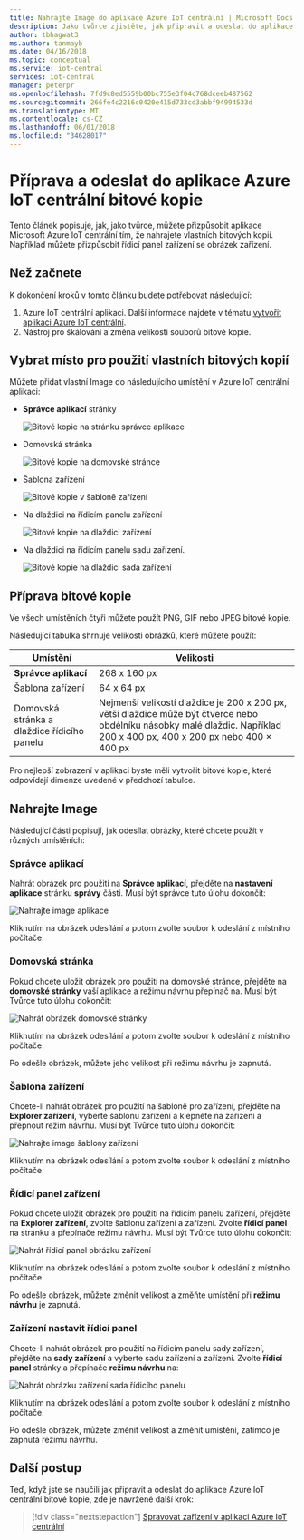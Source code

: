 ```yaml
---
title: Nahrajte Image do aplikace Azure IoT centrální | Microsoft Docs
description: Jako tvůrce zjistěte, jak připravit a odeslat do aplikace Azure IoT centrální bitové kopie.
author: tbhagwat3
ms.author: tanmayb
ms.date: 04/16/2018
ms.topic: conceptual
ms.service: iot-central
services: iot-central
manager: peterpr
ms.openlocfilehash: 7fd9c8ed5559b00bc755e3f04c768dceeb487562
ms.sourcegitcommit: 266fe4c2216c0420e415d733cd3abbf94994533d
ms.translationtype: MT
ms.contentlocale: cs-CZ
ms.lasthandoff: 06/01/2018
ms.locfileid: "34628017"
---
```

# <a name="prepare-and-upload-images-to-your-azure-iot-central-application"></a>Příprava a odeslat do aplikace Azure IoT centrální bitové kopie

Tento článek popisuje, jak, jako tvůrce, můžete přizpůsobit aplikace Microsoft Azure IoT centrální tím, že nahrajete vlastních bitových kopií. Například můžete přizpůsobit řídicí panel zařízení se obrázek zařízení.

## <a name="before-you-begin"></a>Než začnete

K dokončení kroků v tomto článku budete potřebovat následující:

1. Azure IoT centrální aplikaci. Další informace najdete v tématu [vytvořit aplikaci Azure IoT centrální](howto-create-application.md).
1. Nástroj pro škálování a změna velikosti souborů bitové kopie.

## <a name="choose-where-to-use-custom-images"></a>Vybrat místo pro použití vlastních bitových kopií

Můžete přidat vlastní Image do následujícího umístění v Azure IoT centrální aplikaci:

* **Správce aplikací** stránky

    ![Bitové kopie na stránku správce aplikace](media/howto-prepare-images/applicationmanager.png)

* Domovská stránka

    ![Bitové kopie na domovské stránce](media/howto-prepare-images/homepage.png)

* Šablona zařízení

    ![Bitové kopie v šabloně zařízení](media/howto-prepare-images/devicetemplate.png)

* Na dlaždici na řídicím panelu zařízení

    ![Bitové kopie na dlaždici zařízení](media/howto-prepare-images/devicetile.png)

* Na dlaždici na řídicím panelu sadu zařízení.

    ![Bitové kopie na dlaždici sada zařízení](media/howto-prepare-images/devicesettile.png)

## <a name="prepare-the-images"></a>Příprava bitové kopie

Ve všech umístěních čtyři můžete použít PNG, GIF nebo JPEG bitové kopie.

Následující tabulka shrnuje velikosti obrázků, které můžete použít:

| Umístění | Velikosti |
| -------- | ------ |
| **Správce aplikací** | 268 x 160 px |
| Šablona zařízení | 64 x 64 px |
| Domovská stránka a dlaždice řídicího panelu | Nejmenší velikostí dlaždice je 200 x 200 px, větší dlaždice může být čtverce nebo obdélníku násobky malé dlaždic. Například 200 x 400 px, 400 x 200 px nebo 400 × 400 px |

Pro nejlepší zobrazení v aplikaci byste měli vytvořit bitové kopie, které odpovídají dimenze uvedené v předchozí tabulce.

## <a name="upload-the-images"></a>Nahrajte Image

Následující části popisují, jak odesílat obrázky, které chcete použít v různých umístěních:

### <a name="application-manager"></a>Správce aplikací

Nahrát obrázek pro použití na **Správce aplikací**, přejděte na **nastavení aplikace** stránku **správy** části. Musí být správce tuto úlohu dokončit:

![Nahrajte image aplikace](media/howto-prepare-images/uploadapplicationmanager.png)

Kliknutím na obrázek odesílání a potom zvolte soubor k odeslání z místního počítače.

### <a name="home-page"></a>Domovská stránka

Pokud chcete uložit obrázek pro použití na domovské stránce, přejděte na **domovské stránky** vaší aplikace a režimu návrhu přepínač na. Musí být Tvůrce tuto úlohu dokončit:

![Nahrát obrázek domovské stránky](media/howto-prepare-images/uploadhomepage.png)

Kliknutím na obrázek odesílání a potom zvolte soubor k odeslání z místního počítače.

Po odešle obrázek, můžete jeho velikost při režimu návrhu je zapnutá.

### <a name="device-template"></a>Šablona zařízení

Chcete-li nahrát obrázek pro použití na šabloně pro zařízení, přejděte na **Explorer zařízení**, vyberte šablonu zařízení a klepněte na zařízení a přepnout režim návrhu. Musí být Tvůrce tuto úlohu dokončit:

![Nahrajte image šablony zařízení](media/howto-prepare-images/uploaddevicetemplate.png)

Kliknutím na obrázek odesílání a potom zvolte soubor k odeslání z místního počítače.

### <a name="device-dashboard"></a>Řídicí panel zařízení

Pokud chcete uložit obrázek pro použití na řídicím panelu zařízení, přejděte na **Explorer zařízení**, zvolte šablonu zařízení a zařízení. Zvolte **řídicí panel** na stránku a přepínače režimu návrhu. Musí být Tvůrce tuto úlohu dokončit:

![Nahrát řídicí panel obrázku zařízení](media/howto-prepare-images/uploaddevicedashboard.png)

Kliknutím na obrázek odesílání a potom zvolte soubor k odeslání z místního počítače.

Po odešle obrázek, můžete změnit velikost a změňte umístění při **režimu návrhu** je zapnutá.

### <a name="device-set-dashboard"></a>Zařízení nastavit řídicí panel

Chcete-li nahrát obrázek pro použití na řídicím panelu sady zařízení, přejděte na **sady zařízení** a vyberte sadu zařízení a zařízení. Zvolte **řídicí panel** stránky a přepínače **režimu návrhu** na:

![Nahrát obrázku zařízení sada řídicího panelu](media/howto-prepare-images/uploaddevicesetdashboard.png)

Kliknutím na obrázek odesílání a potom zvolte soubor k odeslání z místního počítače.

Po odešle obrázek, můžete změnit velikost a změnit umístění, zatímco je zapnutá režimu návrhu.

## <a name="next-steps"></a>Další postup

Teď, když jste se naučili jak připravit a odeslat do aplikace Azure IoT centrální bitové kopie, zde je navržené další krok:

> [!div class="nextstepaction"]
> [Spravovat zařízení v aplikaci Azure IoT centrální](howto-manage-devices.md)